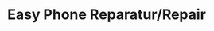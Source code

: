 ---
title: "Easy Phone Reparatur/Repair"
url: /blankenfelde-mahlow/easy-phone-reparatur-repair/
shop: Handy
---